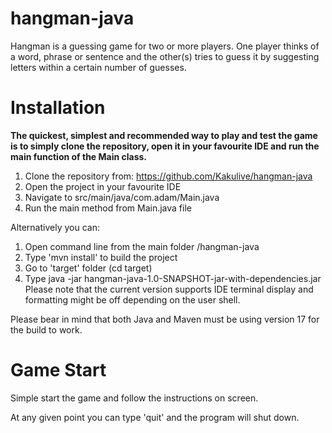 # hangman-java
Hangman is a guessing game for two or more players. One player thinks of a word, phrase or sentence and the other(s) tries to guess it by suggesting letters within a certain number of guesses.

# Installation
**The quickest, simplest and recommended way to play and test the game is to simply clone the repository,
open it in your favourite IDE and run the main function of the Main class.**

1. Clone the repository from: https://github.com/Kakulive/hangman-java
2. Open the project in your favourite IDE
3. Navigate to src/main/java/com.adam/Main.java
4. Run the main method from Main.java file

Alternatively you can:
1. Open command line from the main folder /hangman-java
2. Type 'mvn install' to build the project
3. Go to 'target' folder (cd target)
4. Type  java -jar hangman-java-1.0-SNAPSHOT-jar-with-dependencies.jar
Please note that the current version supports IDE terminal display and formatting might be off depending on the user shell.

Please bear in mind that both Java and Maven must be using version 17 for the build to work.

# Game Start
Simple start the game and follow the instructions on screen.

At any given point you can type 'quit' and the program will shut down.